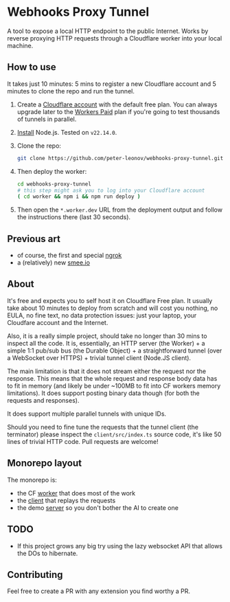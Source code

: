 # Webhooks Proxy Tunnel

A tool to expose a local HTTP endpoint to the public Internet. Works by reverse proxying HTTP requests through a Cloudflare worker into your local machine.

## How to use

It takes just 10 minutes: 5 mins to register a new Cloudflare account and 5 minutes to clone the repo and run the tunnel.

1. Create a [Cloudflare account](https://www.cloudflare.com/) with the default free plan. You can always upgrade later to the [Workers Paid](https://developers.cloudflare.com/workers/platform/pricing/) plan if you're going to test thousands of tunnels in parallel.

1. [Install](https://nodejs.org/en/download) Node.js. Tested on `v22.14.0`.

1. Clone the repo:

    ```bash
    git clone https://github.com/peter-leonov/webhooks-proxy-tunnel.git
    ```

1. Then deploy the worker:

    ```bash
    cd webhooks-proxy-tunnel
    # this step might ask you to log into your Cloudflare account
    ( cd worker && npm i && npm run deploy )
    ```

1. Then open the `*.worker.dev` URL from the deployment output and follow the instructions there (last 30 seconds).

## Previous art

* of course, the first and special [ngrok](https://ngrok.com)
* a (relatively) new [smee.io](https://smee.io)

## About

It's free and expects you to self host it on Cloudflare Free plan. It usually take about 10 minutes to deploy from scratch and will cost you nothing, no EULA, no fine text, no data protection issues: just your laptop, your Cloudfare account and the Internet.

Also, it is a really simple project, should take no longer than 30 mins to inspect all the code. It is, essentially, an HTTP server (the Worker) + a simple 1:1 pub/sub bus (the Durable Object) + a straightforward tunnel (over a WebSocket over HTTPS) + trivial tunnel client (Node.JS client).

The main limitation is that it does not stream either the request nor the response. This means that the whole request and response body data has to fit in memory (and likely be under ~100MB to fit into CF workers memory limitations). It does support posting binary data though (for both the requests and responses).

It does support multiple parallel tunnels with unique IDs.

Should you need to fine tune the requests that the tunnel client (the terminator) please inspect the `client/src/index.ts` source code, it's like 50 lines of trivial HTTP code. Pull requests are welcome!

## Monorepo layout

The monorepo is:

* the CF [worker](./worker#readme) that does most of the work
* the [client](./client#readme) that replays the requests
* the demo [server](./server#readme) so you don't bother the AI to create one

## TODO

* If this project grows any big try using the lazy websocket API that allows the DOs to hibernate.

## Contributing

Feel free to create a PR with any extension you find worthy a PR.
